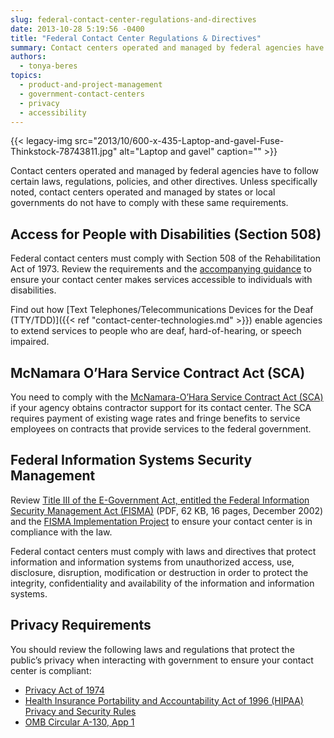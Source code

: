 ```yaml
---
slug: federal-contact-center-regulations-and-directives
date: 2013-10-28 5:19:56 -0400
title: "Federal Contact Center Regulations & Directives"
summary: Contact centers operated and managed by federal agencies have to follow certain laws, regulations, policies, and other directives. Unless specifically noted, contact centers operated and managed by states or local governments do not have to comply with these same requirements. Access for People with Disabilities (Section 508) Federal contact centers must comply with Section 508
authors:
  - tonya-beres
topics:
  - product-and-project-management
  - government-contact-centers
  - privacy
  - accessibility
---
```


{{< legacy-img src="2013/10/600-x-435-Laptop-and-gavel-Fuse-Thinkstock-78743811.jpg" alt="Laptop and gavel" caption="" >}}

Contact centers operated and managed by federal agencies have to follow certain laws, regulations, policies, and other directives. Unless specifically noted, contact centers operated and managed by states or local governments do not have to comply with these same requirements.

## Access for People with Disabilities (Section 508)

Federal contact centers must comply with Section 508 of the Rehabilitation Act of 1973. Review the requirements and the [accompanying guidance](http://www.section508.gov/) to ensure your contact center makes services accessible to individuals with disabilities.

Find out how [Text Telephones/Telecommunications Devices for the Deaf (TTY/TDD)]({{< ref "contact-center-technologies.md" >}}) enable agencies to extend services to people who are deaf, hard-of-hearing, or speech impaired.

## McNamara O&#8217;Hara Service Contract Act (SCA)

You need to comply with the [McNamara-O&#8217;Hara Service Contract Act (SCA)](http://www.dol.gov/compliance/laws/comp-sca.htm) if your agency obtains contractor support for its contact center. The SCA requires payment of existing wage rates and fringe benefits to service employees on contracts that provide services to the federal government.

## Federal Information Systems Security Management

Review [Title III of the E-Government Act, entitled the Federal Information Security Management Act (FISMA)](https://s3.amazonaws.com/digitalgov/_legacy-img/2014/07/Title-III-of-the-E-Government-Act-entitled-the-Federal-Information-Security-Management-Act-FISMA.pd) (PDF, 62 KB, 16 pages, December 2002) and the [FISMA Implementation Project](http://csrc.nist.gov/groups/SMA/fisma/index.html) to ensure your contact center is in compliance with the law.

Federal contact centers must comply with laws and directives that protect information and information systems from unauthorized access, use, disclosure, disruption, modification or destruction in order to protect the integrity, confidentiality and availability of the information and information systems.

## Privacy Requirements

You should review the following laws and regulations that protect the public’s privacy when interacting with government to ensure your contact center is compliant:


* [Privacy Act of 1974](http://www.justice.gov/opcl/1974privacyact-overview.htm)
* [Health Insurance Portability and Accountability Act of 1996 (HIPAA) Privacy and Security Rules](http://www.hhs.gov/ocr/privacy/)
* [OMB Circular A-130, App 1](http://www.whitehouse.gov/omb/circulars_a130_a130appendix_i)
